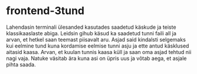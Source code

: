 # frontend-3tund
Lahendasin terminali ülesanded kasutades saadetud käskude ja teiste klassikaaslaste abiga. Leidsin gihub käsud ka saadetud tunni faili all ja arvan, et hetkel saan teemast piisavalt aru. Asjad said kindalsti selgemaks kui eelmine tund kuna kordamise eelmise tunni asju ja ette antud käsklused aitasid kaasa. Arvan, et kuulan tunnis kaasa küll ja saan oma asjad tehtud nii nagi vaja. Natuke väsitab ära kuna asi on üpris uus ja võtab aega, et asjale pihta saada.